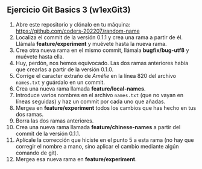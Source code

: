 ## Ejercicio Git Basics 3 (w1exGit3)

1. Abre este repositorio y clónalo en tu máquina: <https://github.com/coders-202207/random-name>
2. Localiza el commit de la versión 0.1.1 y crea una rama a partir de él. Llámala **feature/experiment** y muévete hasta la nueva rama.
3. Crea otra nueva rama en el mismo commit, llámala **bugfix/bug-utf8** y muévete hasta ella.
4. Huy, perdón, nos hemos equivocado. Las dos ramas anteriores había que crearlas a partir de la versión 0.1.0.
5. Corrige el caracter extraño de _Amélie_ en la línea 820 del archivo `names.txt` y guárdalo en un commit.
6. Crea una nueva rama llamada **feature/local-names**.
7. Introduce varios nombres en el archivo `names.txt` (que no vayan en líneas seguidas) y haz un commit por cada uno que añadas.
8. Mergea en **feature/experiment** todos los cambios que has hecho en tus dos ramas.
9. Borra las dos ramas anteriores.
10. Crea una nueva rama llamada **feature/chinese-names** a partir del commit de la versión 0.1.1.
11. Aplícale la corrección que hiciste en el punto 5 a esta rama (no hay que corregir el nombre a mano, sino aplicar el cambio mediante algún comando de git).
12. Mergea esa nueva rama en **feature/experiment**.

